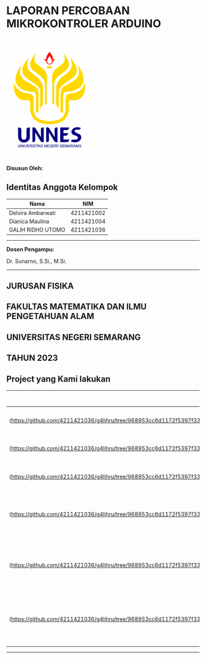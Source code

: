 # LAPORAN PERCOBAAN MIKROKONTROLER ARDUINO

![CardioNet Logo](https://github.com/4211421036/g4lihru/blob/main/Pemprogaman/Pemprogaman%20Sistem%20Instrumentasi/Logo-Transparan-Warna-1-225x300.png)
---

**Disusun Oleh:**


## Identitas Anggota Kelompok

| Nama                | NIM         |
|---------------------|-------------|
| Delvira Ambarwati   | 4211421002  |
| Dianica Maulina     | 4211421004  |
| GALIH RIDHO UTOMO   | 4211421036  |

---

**Dosen Pengampu:**

Dr. Sunarno, S.Si., M.Si.

---

## JURUSAN FISIKA
## FAKULTAS MATEMATIKA DAN ILMU PENGETAHUAN ALAM
## UNIVERSITAS NEGERI SEMARANG
## TAHUN 2023

## Project yang Kami lakukan

| Link Project        | Judul Project                                                                                                                                                                                |
|---------------------|----------------------------------------------------------------------------------------------------------------------------------------------------------------------------------------------|
| (https://github.com/4211421036/g4lihru/tree/968953cc6d1172f5397f332b23afeeadc08fa98a/Pemprogaman/mikrokontroller/PraktikArduinoLED)   | # EKSPERIMEN 1. LED LED Berkedip                                            |
| (https://github.com/4211421036/g4lihru/tree/968953cc6d1172f5397f332b23afeeadc08fa98a/Pemprogaman/mikrokontroller/PraktikArduinoLED1)     | # EKSPERIMEN 1. LED LED Berjalan                                         |
| (https://github.com/4211421036/g4lihru/tree/968953cc6d1172f5397f332b23afeeadc08fa98a/Pemprogaman/mikrokontroller/PraktikArduinoLED2)   | # EKSPERIMEN 1. LED Traffic Light                                         | 
| (https://github.com/4211421036/g4lihru/tree/968953cc6d1172f5397f332b23afeeadc08fa98a/Pemprogaman/mikrokontroller/PraktikArduinoPushButton1)   | # EKSPERIMEN 2. PUSH BUTTON Kontrol LED dengan Push Button          |
| (https://github.com/4211421036/g4lihru/tree/968953cc6d1172f5397f332b23afeeadc08fa98a/Pemprogaman/mikrokontroller/PraktikMotorStepperPushButton)   | # EKSPERIMEN 2. PUSH BUTTON Kontrol Motor DC dengan Push Button |
| (https://github.com/4211421036/g4lihru/tree/968953cc6d1172f5397f332b23afeeadc08fa98a/Pemprogaman/mikrokontroller/PraktikSevenSegmenDisplay)   | # EKSPERIMEN 3. SEVEN SEGMENT Menampilkan Angka pada Seven Segment  |

---
